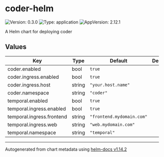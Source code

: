 # coder-helm

![Version: 0.3.0](https://img.shields.io/badge/Version-0.3.0-informational?style=flat-square) ![Type: application](https://img.shields.io/badge/Type-application-informational?style=flat-square) ![AppVersion: 2.12.1](https://img.shields.io/badge/AppVersion-2.12.1-informational?style=flat-square)

A Helm chart for deploying coder

## Values

| Key | Type | Default | Description |
|-----|------|---------|-------------|
| coder.enabled | bool | `true` |  |
| coder.ingress.enabled | bool | `true` |  |
| coder.ingress.host | string | `"your.host.name"` |  |
| coder.namespace | string | `"coder"` |  |
| temporal.enabled | bool | `true` |  |
| temporal.ingress.enabled | bool | `true` |  |
| temporal.ingress.frontend | string | `"frontend.mydomain.com"` |  |
| temporal.ingress.web | string | `"web.mydomain.com"` |  |
| temporal.namespace | string | `"temporal"` |  |

----------------------------------------------
Autogenerated from chart metadata using [helm-docs v1.14.2](https://github.com/norwoodj/helm-docs/releases/v1.14.2)

